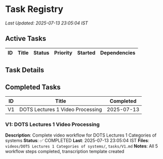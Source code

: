 # Task Registry
*Last Updated: 2025-07-13 23:05:04 IST*

## Active Tasks
| ID | Title | Status | Priority | Started | Dependencies |
|----|-------|--------|----------|---------|--------------|

## Task Details

## Completed Tasks
| ID | Title | Completed |
|----|-------|-----------|
| V1 | DOTS Lectures 1 Video Processing | 2025-07-13 |

### V1: DOTS Lectures 1 Video Processing
**Description**: Complete video workflow for DOTS Lectures 1 Categories of systems
**Status**: ✅ COMPLETED **Last**: 2025-07-13 23:05:04 IST
**Files**: `videos/DOTS Lectures 1 Categories of systems/`, `tasks/V1.md`
**Notes**: All 5 workflow steps completed, transcription template created

